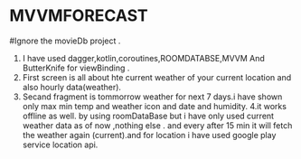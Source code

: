 # MVVMFORECAST

#Ignore the movieDb project .
1. I have used dagger,kotlin,coroutines,ROOMDATABSE,MVVM And ButterKnife for viewBinding .
2. First screen is all about hte current weather of your current location and also hourly data(weather).
3. Secand fragment is tommorrow weather for next 7 days.i have shown only max min temp and weather icon and date and humidity.
4.it works offline as well. by using roomDataBase but i have only used current weather data as of now ,nothing else .
and every after 15 min it will fetch the weather again (current).and for location i have used google play service location api. 

